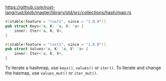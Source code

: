 

https://github.com/rust-lang/rust/blob/master/library/std/src/collections/hash/map.rs


```rust
#[stable(feature = "rust1", since = "1.0.0")]
pub struct Keys<'a, K: 'a, V: 'a> {
    inner: Iter<'a, K, V>,
}

#[stable(feature = "rust1", since = "1.0.0")]
pub struct Values<'a, K: 'a, V: 'a> {
    inner: Iter<'a, K, V>,
}
```


To iterate a hashmap, use `keys()`, `values()` or `iter()`. To iterate and change the hasmap, use `values_mut()` or `iter_mut()`.